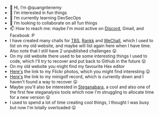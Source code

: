 - 👋 Hi, I’m @quangntenemy
- 👀 I’m interested in fun things
- 🌱 I’m currently learning DevSecOps
- 💞️ I’m looking to collaborate on all fun things
- 📫 How to reach me: maybe I'm most active on [Discord](https://discord.gg/c9rAJvbRWn), Gmail, and Facebook :P
- I have created many challs for [TBS](https://www.bright-shadows.net/), [Rankk](https://www.rankk.org/) and [WeChall](https://www.wechall.net/), which I used to list on my old website, and maybe will list again here when I have time. Also note that I still have 2 unpublished challenges 😛
- On my old website there used to be some interesting things I used to code, which I'll try to recover and put back to Github in the future 😛
- On my old website you might find my favourite Hex editor
- [Here's](https://www.flickr.com/photos/22823442@N02/) the link to my Flickr photos, which you might find interesting 😛
- [Here's](http://www.geocities.com/quangntenemy/best2.jpg) the link to my minigolf record, which is currently down and I haven't found a way to recover 😛
- Maybe you'll also be interested in [Steganabara](https://github.com/quangntenemy/Steganabara), a cool and also one of the first few steganalysis tools which now I'm struggling to allocate time for a new version 😛
- I used to spend a lot of time creating cool things, I thought I was busy but now I'm totally overloaded 😛

<!---
quangntenemy/quangntenemy is a ✨ special ✨ repository because its `README.md` (this file) appears on your GitHub profile.
You can click the Preview link to take a look at your changes.
--->

